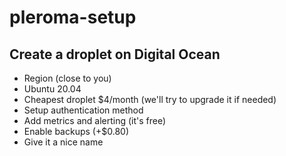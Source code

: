 # pleroma-setup

## Create a droplet on Digital Ocean

* Region (close to you)
* Ubuntu 20.04
* Cheapest droplet $4/month (we'll try to upgrade it if needed)
* Setup authentication method
* Add metrics and alerting (it's free)
* Enable backups (+$0.80)
* Give it a nice name

